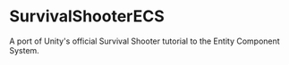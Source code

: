 # SurvivalShooterECS
A port of Unity's official Survival Shooter tutorial to the Entity Component System.
